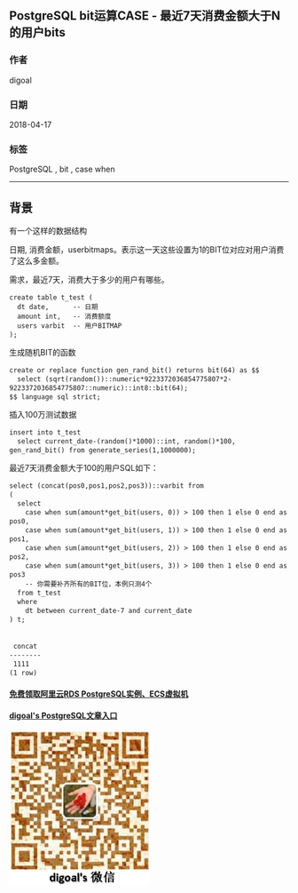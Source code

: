 ## PostgreSQL bit运算CASE - 最近7天消费金额大于N的用户bits   
                                                                 
### 作者                                                                 
digoal                                                                 
                                                                 
### 日期                                                                 
2018-04-17                                                              
                                                                 
### 标签                                                                 
PostgreSQL , bit , case when     
                                                                 
----                                                                 
                                                                 
## 背景     
有一个这样的数据结构  
  
日期, 消费金额，userbitmaps。表示这一天这些设置为1的BIT位对应对用户消费了这么多金额。  
  
需求，最近7天，消费大于多少的用户有哪些。  
  
```  
create table t_test (   
  dt date,      -- 日期  
  amount int,   -- 消费额度  
  users varbit  -- 用户BITMAP  
);   
```  
  
生成随机BIT的函数  
  
```  
create or replace function gen_rand_bit() returns bit(64) as $$    
  select (sqrt(random())::numeric*9223372036854775807*2-9223372036854775807::numeric)::int8::bit(64);    
$$ language sql strict;    
```  
  
插入100万测试数据  
  
```  
insert into t_test  
  select current_date-(random()*1000)::int, random()*100, gen_rand_bit() from generate_series(1,1000000);  
```  
  
最近7天消费金额大于100的用户SQL如下：  
  
```  
select (concat(pos0,pos1,pos2,pos3))::varbit from  
(  
  select   
    case when sum(amount*get_bit(users, 0)) > 100 then 1 else 0 end as pos0,  
    case when sum(amount*get_bit(users, 1)) > 100 then 1 else 0 end as pos1,  
    case when sum(amount*get_bit(users, 2)) > 100 then 1 else 0 end as pos2,  
    case when sum(amount*get_bit(users, 3)) > 100 then 1 else 0 end as pos3  
    -- 你需要补齐所有的BIT位，本例只测4个  
  from t_test   
  where   
    dt between current_date-7 and current_date  
) t;  
  
  
 concat   
--------  
 1111  
(1 row)  
```  
  
  
  
  
  
  
  
  
  
  
  
  
  
  
#### [免费领取阿里云RDS PostgreSQL实例、ECS虚拟机](https://free.aliyun.com/ "57258f76c37864c6e6d23383d05714ea")
  
  
#### [digoal's PostgreSQL文章入口](https://github.com/digoal/blog/blob/master/README.md "22709685feb7cab07d30f30387f0a9ae")
  
  
![digoal's weixin](../pic/digoal_weixin.jpg "f7ad92eeba24523fd47a6e1a0e691b59")
  
  
  
  
  
  
  
